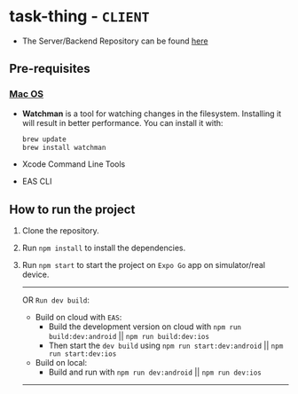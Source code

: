 # task-thing - `CLIENT`

- The Server/Backend Repository can be found [here](https://github.com/Thisisaarush/task-thing-server)

## Pre-requisites

### [Mac OS](https://docs.expo.dev/get-started/set-up-your-environment/?platform=ios&device=simulated&mode=development-build#install-watchman)

- **Watchman** is a tool for watching changes in the filesystem. Installing it will result in better performance. You can install it with:

  ```bash
  brew update
  brew install watchman
  ```

- Xcode Command Line Tools
- EAS CLI

## How to run the project

1. Clone the repository.
2. Run `npm install` to install the dependencies.
3. Run `npm start` to start the project on `Expo Go` app on simulator/real device.

   ***

   OR
   `Run dev build`:

   - Build on cloud with `EAS`:
     - Build the development version on cloud with `npm run build:dev:android` || `npm run build:dev:ios`
     - Then start the `dev build` using `npm run start:dev:android` || `npm run start:dev:ios`
   - Build on local:
     - Build and run with `npm run dev:android` || `npm run dev:ios`

   ***
